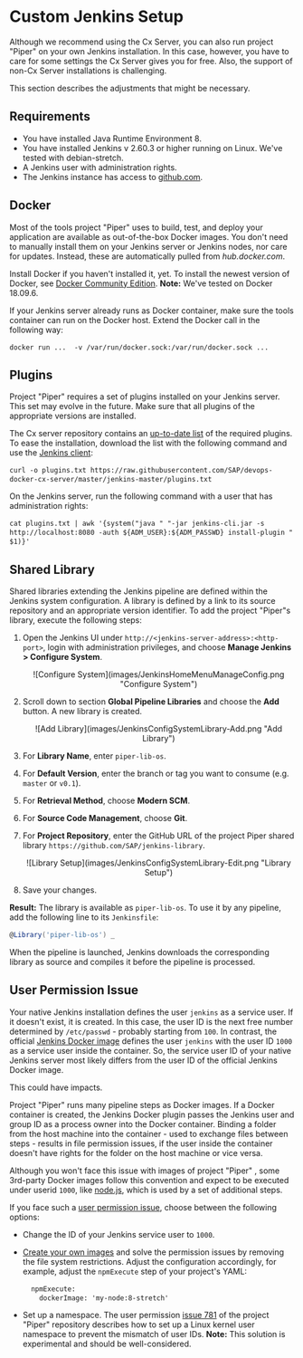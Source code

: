 # Custom Jenkins Setup

Although we recommend using the Cx Server, you can also run project "Piper" on your own Jenkins installation. In this case, however, you have to care for some settings the Cx Server gives you for free. Also, the support of non-Cx Server installations is challenging.

This section describes the adjustments that might be necessary.

## Requirements

* You have installed Java Runtime Environment 8.
* You have installed Jenkins v 2.60.3 or higher running on Linux. We've tested with debian-stretch.
* A Jenkins user with administration rights.
* The Jenkins instance has access to [github.com][github].

## Docker
Most of the tools project "Piper" uses to build, test, and deploy your application are available as out-of-the-box Docker images. You don't need to manually install them on your Jenkins server or Jenkins nodes, nor care for updates. Instead, these are automatically pulled from *hub.docker.com*.

Install Docker if you haven't installed it, yet. To install the newest version of Docker, see [Docker Community Edition][docker-install].
**Note:** We've tested on Docker 18.09.6.

If your Jenkins server already runs as Docker container, make sure the tools container can run on the Docker host. Extend the Docker call in the following way:

```
docker run ...  -v /var/run/docker.sock:/var/run/docker.sock ...
```

## Plugins 

Project "Piper" requires a set of plugins installed on your Jenkins server. This set may evolve in the future. Make sure that all plugins of the appropriate versions are installed.

The Cx server repository contains an [up-to-date list][devops-cxs-plugins] of the required plugins. To ease the installation, download the list with the following command and use the [Jenkins client][jenkins-doc-client]:

```
curl -o plugins.txt https://raw.githubusercontent.com/SAP/devops-docker-cx-server/master/jenkins-master/plugins.txt
```

On the Jenkins server, run the following command with a user that has administration rights:

```
cat plugins.txt | awk '{system("java " "-jar jenkins-cli.jar -s http://localhost:8080 -auth ${ADM_USER}:${ADM_PASSWD} install-plugin " $1)}'
```

## Shared Library

Shared libraries extending the Jenkins pipeline are defined within the Jenkins system configuration. A library is defined by a link to its source repository and an appropriate version identifier. To add the project "Piper"s library, execute the following steps:

1. Open the Jenkins UI under `http://<jenkins-server-address>:<http-port>`, login with administration privileges, and choose **Manage Jenkins > Configure System**.
   <p align="center">
   ![Configure System](images/JenkinsHomeMenuManageConfig.png "Configure System")
   </p>

1. Scroll down to section **Global Pipeline Libraries** and choose the **Add** button. A new library is created.
   <p align="center">
   ![Add Library](images/JenkinsConfigSystemLibrary-Add.png "Add Library")
   </p>

1. For **Library Name**, enter `piper-lib-os`.

1. For **Default Version**, enter the branch or tag you want to consume (e.g. `master` or `v0.1`).

1. For **Retrieval Method**, choose **Modern SCM**.

1. For **Source Code Management**, choose **Git**.

1. For **Project Repository**, enter the GitHub URL of the project Piper shared library `https://github.com/SAP/jenkins-library`.
   <p align="center">
   ![Library Setup](images/JenkinsConfigSystemLibrary-Edit.png "Library Setup")
   </p>

1. Save your changes.

**Result:** The library is available as `piper-lib-os`. To use it by any pipeline, add the following line to its `Jenkinsfile`:

```groovy
@Library('piper-lib-os') _
```

When the pipeline is launched, Jenkins downloads the corresponding library as source and compiles it before the pipeline is processed.


## User Permission Issue

Your native Jenkins installation defines the user `jenkins` as a service user. If it doesn't exist, it is created. In this case, the user ID is the next free number determined by `/etc/passwd` - probably starting from `100`.
In contrast, the official [Jenkins Docker image][jenkins-docker-image] defines the user `jenkins` with the user ID `1000` as a service user inside the container. 
So, the service user ID of your native Jenkins server most likely differs from the user ID of the official Jenkins Docker image.

This could have impacts. 

Project "Piper" runs many pipeline steps as Docker images. If a Docker container is created, the Jenkins Docker plugin passes the Jenkins user and group ID as a process owner into the Docker container.
Binding a folder from the host machine into the container - used to exchange files between steps - results in file permission issues, if the user inside the container doesn't have rights for the folder on the host machine or vice versa.

Although you won't face this issue with images of project "Piper" , some 3rd-party Docker images follow this convention and expect to be executed under userid `1000`, like [node.js][dockerhub-node], which is used by a set of additional steps. 

If you face such a [user permission issue][piper-issue-781], choose between the following options:

- Change the ID of your Jenkins service user to `1000`.

- [Create your own images][docker-getstarted] and solve the permission issues by removing the file system restrictions. Adjust the configuration accordingly, for example, adjust the `npmExecute` step of your project's YAML:

   ```
     npmExecute:
       dockerImage: 'my-node:8-stretch'
   ```

- Set up a namespace. The user permission [issue 781][piper-issue-781] of the project "Piper" repository describes how to set up a Linux kernel user namespace to prevent the mismatch of user IDs. **Note:** This solution is experimental and should be well-considered.


[github]: https://github.com
[docker-install]: https://docs.docker.com/install
[dockerhub-node]: https://hub.docker.com/_/node/
[docker-getstarted]: https://docs.docker.com/get-started/
[jenkins-doc-client]: https://jenkins.io/doc/book/managing/cli/
[jenkins-docker-image]: https://github.com/jenkinsci/docker/
[piper-library-pages]: https://sap.github.io/jenkins-library
[piper-issue-781]: https://github.com/SAP/jenkins-library/issues/781

[devops-docker-images]: https://github.com/SAP/devops-docker-images
[devops-cxs-plugins]: https://github.com/SAP/devops-docker-cx-server/blob/master/jenkins-master/plugins.txt

